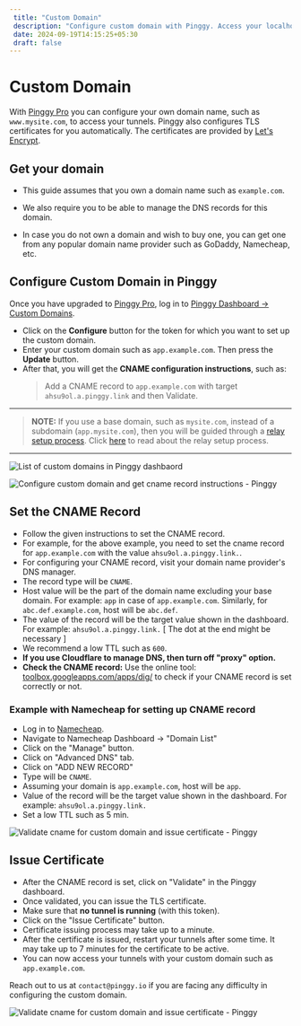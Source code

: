 ```yaml
---
 title: "Custom Domain" 
 description: "Configure custom domain with Pinggy. Access your localhost with the domain of your choice."
 date: 2024-09-19T14:15:25+05:30
 draft: false 
---
```


# Custom Domain

With <a target="_blank" href="https://pinggy.io/#prices">Pinggy Pro</a> you can configure your own domain name, such as `www.mysite.com`, to access your tunnels. Pinggy also configures TLS certificates for you automatically. The certificates are provided by <a target="_blank" href="https://letsencrypt.org/">Let's Encrypt</a>.


## Get your domain

- This guide assumes that you own a domain name such as `example.com`. 

- We also require you to be able to manage the DNS records for this domain. 

- In case you do not own a domain and wish to buy one, you can get one from any popular domain name provider such as GoDaddy, Namecheap, etc.

## Configure Custom Domain in Pinggy

Once you have upgraded to <a target="_blank" href="https://pinggy.io/#prices">Pinggy Pro</a>, log in to <a href="https://dashboard.pinggy.io/customdomains" target="_blank">Pinggy Dashboard -> Custom Domains</a>.

- Click on the **Configure** button for the token for which you want to set up the custom domain.
- Enter your custom domain such as `app.example.com`. Then press the **Update** button.
- After that, you will get the **CNAME configuration instructions**, such as:
    > Add a CNAME record to `app.example.com` with target `ahsu9ol.a.pinggy.link` and then Validate.


---

> **NOTE:** If you use a base domain, such as `mysite.com`, instead of a subdomain (`app.mysite.com`), then you will be guided through a [relay setup process](/docs/relays/). Click [here](/docs/relays/) to read about the relay setup process.

---
    
![List of custom domains in Pinggy dashbaord](/doc_img/customdomain/customdomain1.png)

![Configure custom domain and get cname record instructions - Pinggy](/doc_img/customdomain/customdomain2.png)

## Set the CNAME Record

- Follow the given instructions to set the CNAME record.
- For example, for the above example, you need to set the cname record for `app.example.com` with the value `ahsu9ol.a.pinggy.link.`.
- For configuring your CNAME record, visit your domain name provider's DNS manager.
- The record type will be `CNAME`.
- Host value will be the part of the domain name excluding your base domain. For example: `app` in case of `app.example.com`. Similarly, for `abc.def.example.com`, host will be `abc.def`.
- The value of the record will be the target value shown in the dashboard. For example: `ahsu9ol.a.pinggy.link.` [ The dot at the end might be necessary ]
- We recommend a low TTL such as `600`.
- **If you use Cloudflare to manage DNS, then turn off "proxy" option.**
- **Check the CNAME record:** Use the online tool: <a target="_blank" href="https://toolbox.googleapps.com/apps/dig">toolbox.googleapps.com/apps/dig/</a> to check if your CNAME record is set correctly or not.


### Example with Namecheap for setting up CNAME record

- Log in to <a target="_blank" href="https://namecheap.com/">Namecheap</a>.
- Navigate to Namecheap Dashboard -> "Domain List"
- Click on the "Manage" button.
- Click on "Advanced DNS" tab.
- Click on "ADD NEW RECORD"
- Type will be `CNAME`. 
- Assuming your domain is `app.example.com`, host will be `app`.
- Value of the record will be the target value shown in the dashboard. For example: `ahsu9ol.a.pinggy.link.`
- Set a low TTL such as 5 min.

![Validate cname for custom domain and issue certificate - Pinggy](/doc_img/customdomain/namecheap.png)




## Issue Certificate

- After the CNAME record is set, click on "Validate" in the Pinggy dashboard.
- Once validated, you can issue the TLS certificate.
- Make sure that **no tunnel is running** (with this token).
- Click on the "Issue Certificate" button.
- Certificate issuing process may take up to a minute.
- After the certificate is issued, restart your tunnels after some time. It may take up to 7 minutes for the certificate to be active.
- You can now access your tunnels with your custom domain such as `app.example.com`.

Reach out to us at `contact@pinggy.io` if you are facing any difficulty in configuring the custom domain.

![Validate cname for custom domain and issue certificate - Pinggy](/doc_img/customdomain/customdomain3.png)

